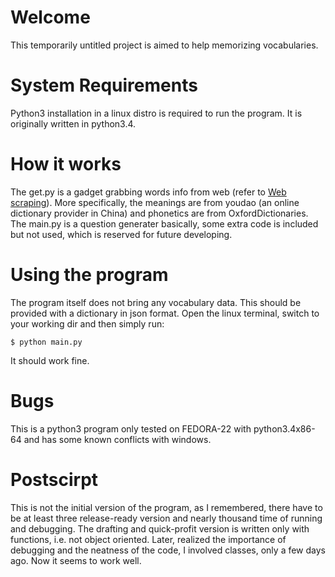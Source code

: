 # Welcome
This temporarily untitled project is aimed to help memorizing vocabularies.
# System Requirements
Python3 installation in a linux distro is required to run the program. It is originally written in python3.4.
# How it works
The get.py is a gadget grabbing words info from web (refer to [Web scraping](https://en.wikipedia.org/wiki/Web_scraping)). More specifically, the meanings are from youdao (an online dictionary provider in China) and phonetics are from OxfordDictionaries.
The main.py is a question generater basically, some extra code is included but not used, which is reserved for future developing.
# Using the program
The program itself does not bring any vocabulary data. This should be provided with a dictionary in json format.
Open the linux terminal, switch to your working dir and then simply run:

	$ python main.py

It should work fine.
# Bugs
This is a python3 program only tested on FEDORA-22 with python3.4x86-64 and has some known conflicts with windows.
# Postscirpt
This is not the initial version of the program, as I remembered, there have to be at least three release-ready version and nearly thousand time of running and debugging. The drafting and quick-profit version is written only with functions, i.e. not object oriented. Later, realized the importance of debugging and the neatness of the code, I involved classes, only a few days ago. Now it seems to work well.

